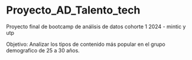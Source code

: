 # Proyecto_AD_Talento_tech
Proyecto final de bootcamp de análisis de datos cohorte 1 2024 - mintic y utp

Objetivo:  Analizar los tipos de contenido más popular en el grupo demografico de 25 a 30 años.

